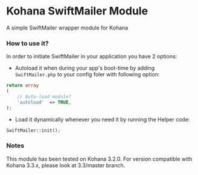 Kohana SwiftMailer Module
==========================

A simple SwiftMailer wrapper module for Kohana

### How to use it?

In order to initiate SwiftMailer in your application you have 2 options:

- Autoload it when during your app's boot-time by adding `SwiftMailer.php` to
your config foler with following option:

```php
return array
(
    // Auto-load module?
    'autoload'  => TRUE,
);
```

- Load it dynamically whenever you need it by running the Helper code:

```php
SwiftMailer::init();
```

### Notes

This module has been tested on Kohana 3.2.0. For version compatible with Kohana
3.3.x, please look at 3.3/master branch.
